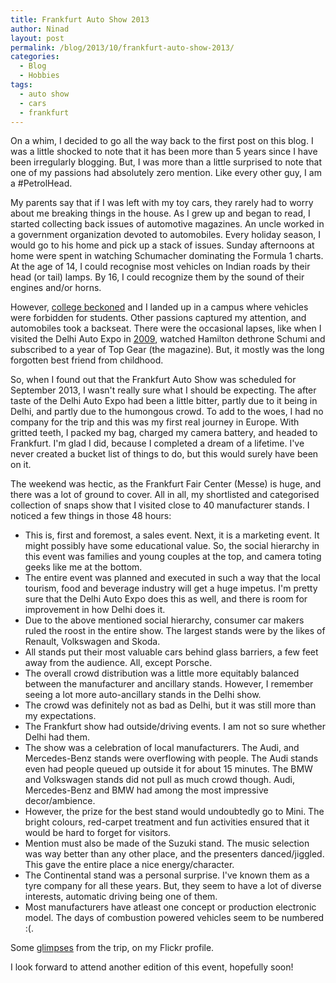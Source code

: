 ```yaml
---
title: Frankfurt Auto Show 2013
author: Ninad
layout: post
permalink: /blog/2013/10/frankfurt-auto-show-2013/
categories:
  - Blog
  - Hobbies
tags:
  - auto show
  - cars
  - frankfurt
---
```

On a whim, I decided to go all the way back to the first post on this blog. I was a little shocked to note that it has been more than 5 years since I have been irregularly blogging. But, I was more than a little surprised to note that one of my passions had absolutely zero mention. Like every other guy, I am a #PetrolHead.

My parents say that if I was left with my toy cars, they rarely had to worry about me breaking things in the house. As I grew up and began to read, I started collecting back issues of automotive magazines. An uncle worked in a government organization devoted to automobiles. Every holiday season, I would go to his home and pick up a stack of issues. Sunday afternoons at home were spent in watching Schumacher dominating the Formula 1 charts. At the age of 14, I could recognise most vehicles on Indian roads by their head (or tail) lamps. By 16, I could recognize them by the sound of their engines and/or horns.

However, [college beckoned][1] and I landed up in a campus where vehicles were forbidden for students. Other passions captured my attention, and automobiles took a backseat. There were the occasional lapses, like when I visited the Delhi Auto Expo in [2009](http://www.flickr.com/photos/ninadsp/4283333709/ "Chevrolet Cruze from Auto Expo 2009 on Flickr"), watched Hamilton dethrone Schumi and subscribed to a year of Top Gear (the magazine). But, it mostly was the long forgotten best friend from childhood.

So, when I found out that the Frankfurt Auto Show was scheduled for September 2013, I wasn't really sure what I should be expecting. The after taste of the Delhi Auto Expo had been a little bitter, partly due to it being in Delhi, and partly due to the humongous crowd. To add to the woes, I had no company for the trip and this was my first real journey in Europe. With gritted teeth, I packed my bag, charged my camera battery, and headed to Frankfurt. I'm glad I did, because I completed a dream of a lifetime. I've never created a bucket list of things to do, but this would surely have been on it.

The weekend was hectic, as the Frankfurt Fair Center (Messe) is huge, and there was a lot of ground to cover. All in all, my shortlisted and categorised collection of snaps show that I visited close to 40 manufacturer stands. I noticed a few things in those 48 hours:

  * This is, first and foremost, a sales event. Next, it is a marketing event. It might possibly have some educational value. So, the social hierarchy in this event was families and young couples at the top, and camera toting geeks like me at the bottom.
  * The entire event was planned and executed in such a way that the local tourism, food and beverage industry will get a huge impetus. I'm pretty sure that the Delhi Auto Expo does this as well, and there is room for improvement in how Delhi does it.
  * Due to the above mentioned social hierarchy, consumer car makers ruled the roost in the entire show. The largest stands were by the likes of Renault, Volkswagen and Skoda.
  * All stands put their most valuable cars behind glass barriers, a few feet away from the audience. All, except Porsche.
  * The overall crowd distribution was a little more equitably balanced between the manufacturer and ancillary stands. However, I remember seeing a lot more auto-ancillary stands in the Delhi show.
  * The crowd was definitely not as bad as Delhi, but it was still more than my expectations.
  * The Frankfurt show had outside/driving events. I am not so sure whether Delhi had them.
  * The show was a celebration of local manufacturers. The Audi, and Mercedes-Benz stands were overflowing with people. The Audi stands even had people queued up outside it for about 15 minutes. The BMW and Volkswagen stands did not pull as much crowd though. Audi, Mercedes-Benz and BMW had among the most impressive decor/ambience.
  * However, the prize for the best stand would undoubtedly go to Mini. The bright colours, red-carpet treatment and fun activities ensured that it would be hard to forget for visitors.
  * Mention must also be made of the Suzuki stand. The music selection was way better than any other place, and the presenters danced/jiggled. This gave the entire place a nice energy/character.
  * The Continental stand was a personal surprise. I've known them as a tyre company for all these years. But, they seem to have a lot of diverse interests, automatic driving being one of them.
  * Most manufacturers have atleast one concept or production electronic model. The days of combustion powered vehicles seem to be numbered :(.

Some [glimpses](http://www.flickr.com/search/?w=8037044@N06&q=frankfurt "Frankfurt snaps by Ninad on Flickr") from the trip, on my Flickr profile.

I look forward to attend another edition of this event, hopefully soon!

 [1]: http://ninad.pundaliks.in/blog/2013/06/times-change-time-doesnt/ "Times change, time doesn’t"
